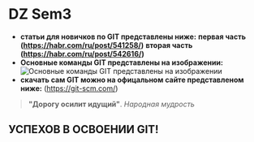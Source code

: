# DZ Sem3
* **статьи для новичков по GIT представлены ниже:**
**первая часть (https://habr.com/ru/post/541258/)**
**вторая часть (https://habr.com/ru/post/542616/)**
* **Основные команды GIT представлены на изображении:**
![**Основные команды GIT представлены на изображении**](commands.jpg)
* **скачать сам GIT можно на офицальном сайте представленом ниже:**
(https://git-scm.com/)
> **"Дорогу осилит идущий"**. *Народная мудрость*
## УСПЕХОВ В ОСВОЕНИИ GIT! ##